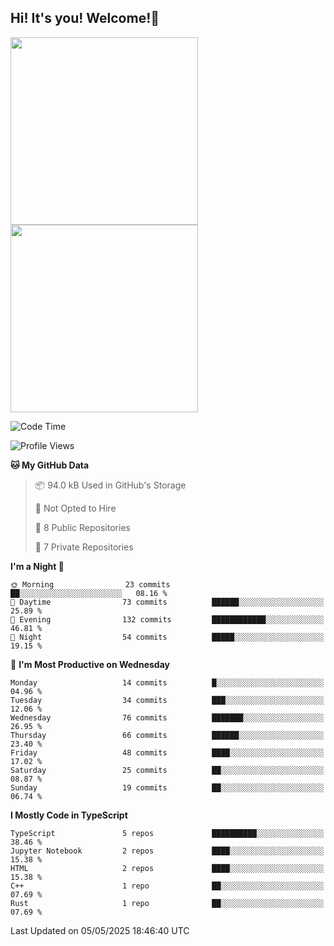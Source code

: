## Hi! It's you! Welcome!👋
<p align="left">  
  <img src="https://github-readme-stats.vercel.app/api/top-langs/?username=Shanshuimei&theme=transparent&hide_border=true" style="height: 300px;" />  
  <img src="https://github-readme-stats.vercel.app/api/wakatime?username=Shanshuimei&theme=transparent&hide_border=true&layout=compact&langs_count=22" style="height: 300px;" />
</p>

<!--START_SECTION:waka-->
![Code Time](http://img.shields.io/badge/Code%20Time-275%20hrs%2025%20mins-blue)

![Profile Views](http://img.shields.io/badge/Profile%20Views-23-blue)

**🐱 My GitHub Data** 

> 📦 94.0 kB Used in GitHub's Storage 
 > 
> 🚫 Not Opted to Hire
 > 
> 📜 8 Public Repositories 
 > 
> 🔑 7 Private Repositories 
 > 
**I'm a Night 🦉** 

```text
🌞 Morning                23 commits          ██░░░░░░░░░░░░░░░░░░░░░░░   08.16 % 
🌆 Daytime                73 commits          ██████░░░░░░░░░░░░░░░░░░░   25.89 % 
🌃 Evening                132 commits         ████████████░░░░░░░░░░░░░   46.81 % 
🌙 Night                  54 commits          █████░░░░░░░░░░░░░░░░░░░░   19.15 % 
```
📅 **I'm Most Productive on Wednesday** 

```text
Monday                   14 commits          █░░░░░░░░░░░░░░░░░░░░░░░░   04.96 % 
Tuesday                  34 commits          ███░░░░░░░░░░░░░░░░░░░░░░   12.06 % 
Wednesday                76 commits          ███████░░░░░░░░░░░░░░░░░░   26.95 % 
Thursday                 66 commits          ██████░░░░░░░░░░░░░░░░░░░   23.40 % 
Friday                   48 commits          ████░░░░░░░░░░░░░░░░░░░░░   17.02 % 
Saturday                 25 commits          ██░░░░░░░░░░░░░░░░░░░░░░░   08.87 % 
Sunday                   19 commits          ██░░░░░░░░░░░░░░░░░░░░░░░   06.74 % 
```


**I Mostly Code in TypeScript** 

```text
TypeScript               5 repos             ██████████░░░░░░░░░░░░░░░   38.46 % 
Jupyter Notebook         2 repos             ████░░░░░░░░░░░░░░░░░░░░░   15.38 % 
HTML                     2 repos             ████░░░░░░░░░░░░░░░░░░░░░   15.38 % 
C++                      1 repo              ██░░░░░░░░░░░░░░░░░░░░░░░   07.69 % 
Rust                     1 repo              ██░░░░░░░░░░░░░░░░░░░░░░░   07.69 % 
```




 Last Updated on 05/05/2025 18:46:40 UTC
<!--END_SECTION:waka-->
